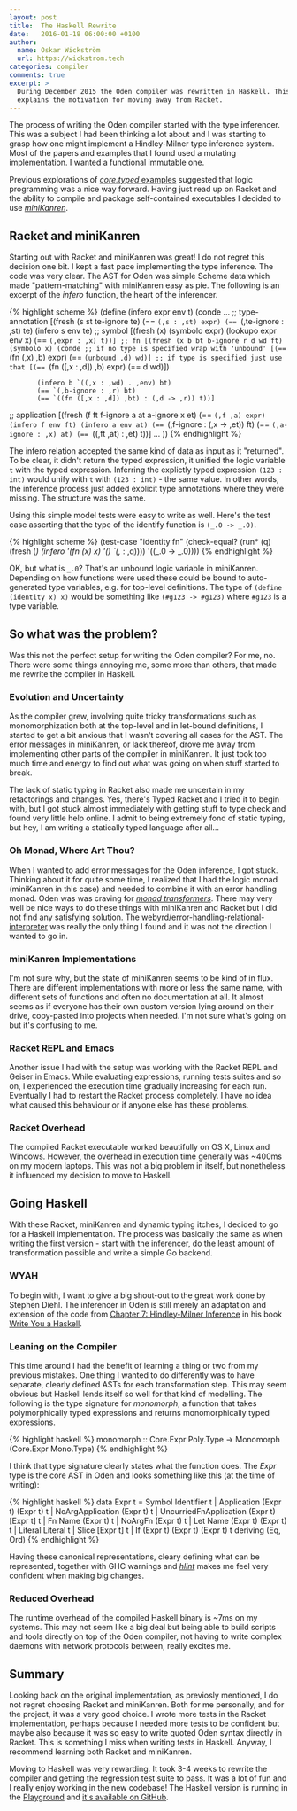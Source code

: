 ```yaml
---
layout: post
title:  The Haskell Rewrite
date:   2016-01-18 06:00:00 +0100
author:
  name: Oskar Wickström
  url: https://wickstrom.tech
categories: compiler
comments: true
excerpt: >
  During December 2015 the Oden compiler was rewritten in Haskell. This post
  explains the motivation for moving away from Racket.
---
```


The process of writing the Oden compiler started with the type inferencer. This
was a subject I had been thinking a lot about and I was starting to grasp how
one might implement a Hindley-Milner type inference system. Most of the papers
and examples that I found used a mutating implementation. I wanted a functional
immutable one.

Previous explorations of [*core.typed* examples](
https://github.com/clojure/core.logic/wiki/Examples#a-type-inferencer-for-the-simply-typed-lambda-calculus)
suggested that logic programming was a nice way forward. Having just read up on
Racket and the ability to compile and package self-contained executables I
decided to use [*miniKanren*](http://minikanren.org/).

## Racket and miniKanren

Starting out with Racket and miniKanren was great! I do not regret this
decision one bit. I kept a fast pace implementing the type inference. The code
was very clear. The AST for Oden was simple Scheme data which made
"pattern-matching" with miniKanren easy as pie. The following is an excerpt of
the *infero* function, the heart of the inferencer.

{% highlight scheme %}
(define (infero expr env t)
  (conde
   ...
   ;; type-annotation
   [(fresh (s st te-ignore te)
           (== `(,s : ,st) expr)
           (== `(,te-ignore : ,st) te)
           (infero s env te)
   ;; symbol
   [(fresh (x)
           (symbolo expr)
           (lookupo expr env x)
           (== `(,expr : ,x) t))]
   ;; fn
   [(fresh (x b bt b-ignore r d wd ft)
           (symbolo x)
           (conde
            ;; if no type is specified wrap with 'unbound'
            [(== `(fn (,x) ,b) expr)
             (== `(unbound ,d) wd)]
            ;; if type is specified just use that
            [(== `(fn ([,x : ,d]) ,b) expr)
             (== d wd)])

           (infero b `((,x : ,wd) . ,env) bt)
           (== `(,b-ignore : ,r) bt)
           (== `((fn ([,x : ,d]) ,bt) : (,d -> ,r)) t))]
   ;; application
   [(fresh (f ft f-ignore a at a-ignore x et)
           (== `(,f ,a) expr)
           (infero f env ft)
           (infero a env at)
           (== `(,f-ignore : (,x -> ,et)) ft)
           (== `(,a-ignore : ,x) at)
           (== `((,ft ,at) : ,et) t))]
   ...
   ))
{% endhighlight %}

The infero relation accepted the same kind of data as input as it "returned".
To be clear, it didn't return the typed expression, it unified the logic
variable `t` with the typed expression. Inferring the explictly typed
expression `(123 : int)` would unify with `t` with `(123 : int)` - the same
value. In other words, the inference process just added explicit type
annotations where they were missing. The structure was the same.

Using this simple model tests were easy to write as well. Here's the test case
asserting that the type of the identify function is `(_.0 -> _.0)`.

{% highlight scheme %}
(test-case "identity fn"
  (check-equal?
   (run* (q)
         (fresh (_)
                (infero '(fn (x) x) '() `(,_ : ,q))))
   '((_.0 -> _.0))))
{% endhighlight %}

OK, but what is `_.0`? That's an unbound logic variable in miniKanren.
Depending on how functions were used these could be bound to auto-generated
type variables, e.g. for top-level definitions. The type of
`(define (identity x) x)` would be something like `(#g123 -> #g123)` where
`#g123` is a type variable.

## So what was the problem?

Was this not the perfect setup for writing the Oden compiler? For me, no.
There were some things annoying me, some more than others, that made me rewrite
the compiler in Haskell.

### Evolution and Uncertainty

As the compiler grew, involving quite tricky transformations such as
monomorphization both at the top-level and in let-bound definitions, I started
to get a bit anxious that I wasn't covering all cases for the AST. The error
messages in miniKanren, or lack thereof, drove me away from implementing other
parts of the compiler in miniKanren. It just took too much time and energy to
find out what was going on when stuff started to break.

The lack of static typing in Racket also made me uncertain in my refactorings
and changes. Yes, there's Typed Racket and I tried it to begin with, but I got
stuck almost immediately with getting stuff to type check and found very little
help online. I admit to being extremely fond of static typing, but hey, I am
writing a statically typed language after all...

### Oh Monad, Where Art Thou?

When I wanted to add error messages for the Oden inference, I got stuck.
Thinking about it for quite some time, I realized that I had the logic monad
(miniKanren in this case) and needed to combine it with an error handling
monad. Oden was was craving for [*monad
transformers*](https://wiki.haskell.org/Monad_Transformers_Explained). There
may very well be nice ways to do these things with miniKanren and Racket but I
did not find any satisfying solution. The [webyrd/error-handling-relational-interpreter](
https://github.com/webyrd/error-handling-relational-interpreter/blob/master/error-interp-specific-all.scm)
was really the only thing I found and it was not the direction I wanted to go
in.

### miniKanren Implementations

I'm not sure why, but the state of miniKanren seems to be kind of in flux.
There are different implementations with more or less the same name, with
different sets of functions and often no documentation at all. It almost seems
as if everyone has their own custom version lying around on their drive,
copy-pasted into projects when needed. I'm not sure what's going on but it's
confusing to me.

### Racket REPL and Emacs

Another issue I had with the setup was working with the Racket REPL and Geiser
in Emacs. While evaluating expressions, running tests suites and so on, I
experienced the execution time gradually increasing for each run. Eventually I
had to restart the Racket process completely. I have no idea what caused this
behaviour or if anyone else has these problems.

### Racket Overhead

The compiled Racket executable worked beautifully on OS X, Linux and Windows.
However, the overhead in execution time generally was ~400ms on my modern
laptops. This was not a big problem in itself, but nonetheless it influenced my
decision to move to Haskell.

## Going Haskell

With these Racket, miniKanren and dynamic typing itches, I decided to go for a
Haskell implementation. The process was basically the same as when writing the
first version - start with the inferencer, do the least amount of
transformation possible and write a simple Go backend.

### WYAH

To begin with, I want to give a big shout-out to the great work done by Stephen
Diehl. The inferencer in Oden is still merely an adaptation and extension of
the code from [Chapter 7: Hindley-Milner
Inference](http://dev.stephendiehl.com/fun/006_hindley_milner.html) in his
book [Write You a Haskell](http://dev.stephendiehl.com/fun/index.html).

### Leaning on the Compiler

This time around I had the benefit of learning a thing or two from my previous
mistakes. One thing I wanted to do differently was to have separate, clearly
defined ASTs for each transformation step. This may seem obvious but Haskell
lends itself so well for that kind of modelling. The following is the type
signature for *monomorph*, a function that takes polymorphically typed
expressions and returns monomorphically typed expressions.

{% highlight haskell %}
monomorph :: Core.Expr Poly.Type -> Monomorph (Core.Expr Mono.Type)
{% endhighlight %}

I think that type signature clearly states what the function does. The *Expr*
type is the core AST in Oden and looks something like this (at the time of
writing):

{% highlight haskell %}
data Expr t = Symbol Identifier t
            | Application (Expr t) (Expr t) t
            | NoArgApplication (Expr t) t
            | UncurriedFnApplication (Expr t) [Expr t] t
            | Fn Name (Expr t) t
            | NoArgFn (Expr t) t
            | Let Name (Expr t) (Expr t) t
            | Literal Literal t
            | Slice [Expr t] t
            | If (Expr t) (Expr t) (Expr t) t
            deriving (Eq, Ord)
{% endhighlight %}

Having these canonical representations, cleary defining what can be
represented, together with GHC warnings and
[*hlint*](https://hackage.haskell.org/package/hlint) makes me feel very
confident when making big changes.

### Reduced Overhead

The runtime overhead of the compiled Haskell binary is ~7ms on my systems. This
may not seem like a big deal but being able to build scripts and tools directly
on top of the Oden compiler, not having to write complex daemons with network
protocols between, really excites me.

## Summary

Looking back on the original implementation, as previosly mentioned, I do not
regret choosing Racket and miniKanren. Both for me personally, and for the
project, it was a very good choice. I wrote more tests in the Racket
implementation, perhaps because I needed more tests to be confident but maybe
also because it was so easy to write quoted Oden syntax directly in Racket.
This is something I miss when writing tests in Haskell. Anyway, I recommend
learning both Racket and miniKanren.

Moving to Haskell was very rewarding. It took 3-4 weeks to rewrite the compiler
and getting the regression test suite to pass. It was a lot of fun and I really
enjoy working in the new codebase! The Haskell version is running in the
[Playground](http://playground.oden-lang.org) and [it's available on
GitHub](https://github.com/oden-lang/oden/releases/0.2.0).

